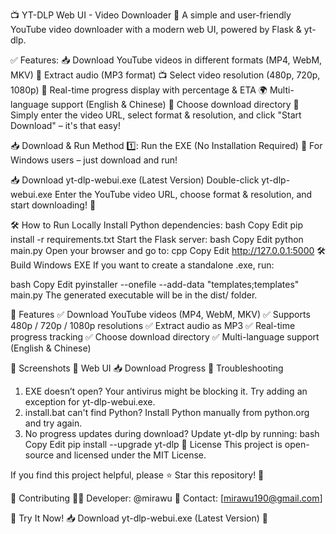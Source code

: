 📺 YT-DLP Web UI - Video Downloader
🚀 A simple and user-friendly YouTube video downloader with a modern web UI, powered by Flask & yt-dlp.

✅ Features:
📥 Download YouTube videos in different formats (MP4, WebM, MKV)
🎵 Extract audio (MP3 format)
📺 Select video resolution (480p, 720p, 1080p)
🚀 Real-time progress display with percentage & ETA
🌍 Multi-language support (English & Chinese)
📁 Choose download directory
🎯 Simply enter the video URL, select format & resolution, and click "Start Download" – it's that easy!

📥 Download & Run
Method 1️⃣: Run the EXE (No Installation Required)
📌 For Windows users – just download and run!

📥 Download yt-dlp-webui.exe (Latest Version)
Double-click yt-dlp-webui.exe
Enter the YouTube video URL, choose format & resolution, and start downloading! 🚀

🛠️ How to Run Locally
Install Python dependencies:
bash
Copy
Edit
pip install -r requirements.txt
Start the Flask server:
bash
Copy
Edit
python main.py
Open your browser and go to:
cpp
Copy
Edit
http://127.0.0.1:5000
🛠️ Build Windows EXE
If you want to create a standalone .exe, run:

bash
Copy
Edit
pyinstaller --onefile --add-data "templates;templates" main.py
The generated executable will be in the dist/ folder.

🌟 Features
✅ Download YouTube videos (MP4, WebM, MKV)
✅ Supports 480p / 720p / 1080p resolutions
✅ Extract audio as MP3
✅ Real-time progress tracking
✅ Choose download directory
✅ Multi-language support (English & Chinese)

📸 Screenshots
🎨 Web UI 📥 Download Progress
📌 Troubleshooting

1. EXE doesn’t open?
   Your antivirus might be blocking it. Try adding an exception for yt-dlp-webui.exe.
2. install.bat can't find Python?
   Install Python manually from python.org and try again.
3. No progress updates during download?
   Update yt-dlp by running:
   bash
   Copy
   Edit
   pip install --upgrade yt-dlp
   📜 License
   This project is open-source and licensed under the MIT License.

If you find this project helpful, please ⭐ Star this repository! 🚀

📌 Contributing
👨‍💻 Developer: @mirawu
📧 Contact: [mirawu190@gmail.com]

🚀 Try It Now!
📥 Download yt-dlp-webui.exe (Latest Version) 🚀

